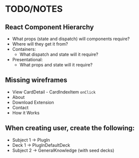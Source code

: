 # TODO/NOTES

## React Component Hierarchy
 - What props (state and dispatch) will components require?
 - Where will they get it from?
 - Containers:
   + What dispatch and state will it require?
 - Presentational:
   + What props and state will it require?


## Missing wireframes
- View CardDetail - CardIndexItem `onClick`
- About
- Download Extension
- Contact
- How it Works

## When creating user, create the following:
 - Subject 1 -> PlugIn
 - Deck 1 -> PlugInDefaultDeck
 - Subject 2 -> GeneralKnowledge (with seed decks)
